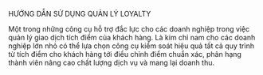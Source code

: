 
HƯỚNG DẪN SỬ DỤNG QUẢN LÝ LOYALTY

Một trong những công cụ hỗ trợ đắc lực cho các doanh nghiệp trong việc quản lý giao dịch tích điểm của khách hàng. Là kim chỉ nam cho các doanh nghiệp lớn nhỏ có thể lựa chọn công cụ kiểm soát hiệu quả tất cả quy trình từ tích điểm cho khách hàng tới điều chỉnh điểm chuẩn xác, phân hạng thành viên nâng cao chất lượng dịch vụ và mang lại doanh thu.
